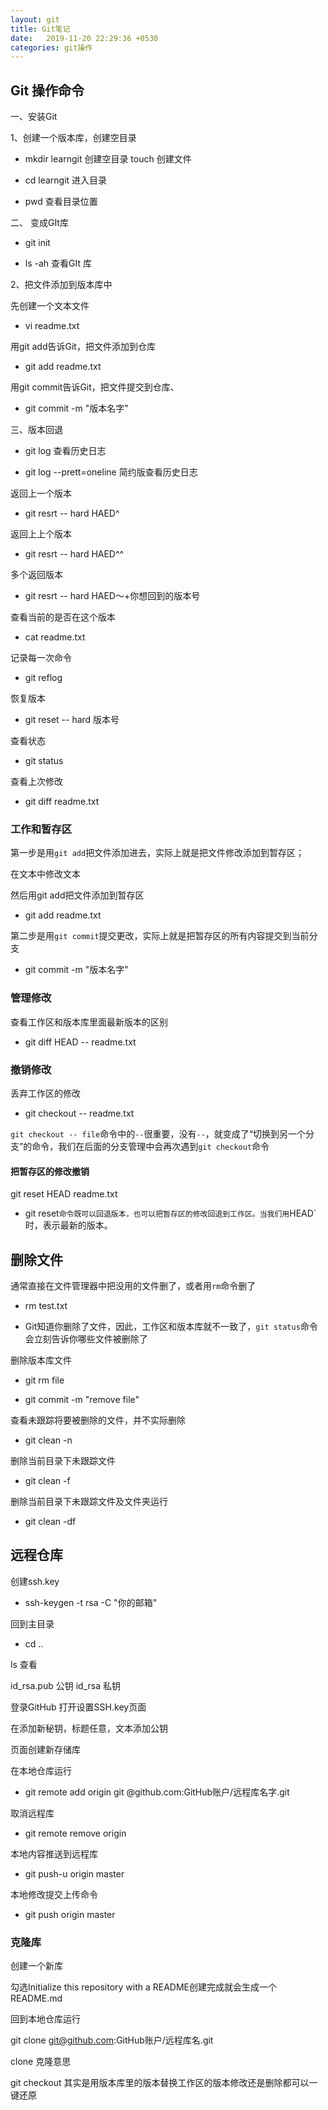```yaml
---
layout: git
title: Git笔记
date:   2019-11-20 22:29:36 +0530
categories: git操作
---
```


## Git 操作命令

一、安装Git

1、创建一个版本库，创建空目录

* mkdir learngit  			创建空目录  touch 创建文件

* cd  learngit                     进入目录

* pwd 								 查看目录位置

二、 变成GIt库

* git init

* ls -ah 查看GIt	库

2、把文件添加到版本库中

先创建一个文本文件

* vi readme.txt

 用git add告诉Git，把文件添加到仓库

* git add readme.txt

用git commit告诉Git，把文件提交到仓库、

* git commit -m "版本名字"

三、版本回退

* git log 查看历史日志

* git log --prett=oneline 简约版查看历史日志

返回上一个版本

* git resrt -- hard HAED^

返回上上个版本

* git resrt -- hard HAED^^

多个返回版本

* git resrt -- hard HAED～+你想回到的版本号

查看当前的是否在这个版本

* cat readme.txt

记录每一次命令

* git reflog

恢复版本

* git reset -- hard 版本号

查看状态

* git status

查看上次修改

* git diff readme.txt

### 工作和暂存区

第一步是用`git add`把文件添加进去，实际上就是把文件修改添加到暂存区；

在文本中修改文本

然后用git add把文件添加到暂存区

* git add readme.txt

第二步是用`git commit`提交更改，实际上就是把暂存区的所有内容提交到当前分支

* git commit -m "版本名字"

### 管理修改

查看工作区和版本库里面最新版本的区别

* git diff HEAD -- readme.txt

### 撤销修改

丢弃工作区的修改

* git checkout -- readme.txt

`git checkout -- file`命令中的`--`很重要，没有`--`，就变成了“切换到另一个分支”的命令，我们在后面的分支管理中会再次遇到`git checkout`命令

#### 把暂存区的修改撤销

git reset HEAD readme.txt

* git reset`命令既可以回退版本，也可以把暂存区的修改回退到工作区。当我们用`HEAD`时，表示最新的版本。

## 删除文件

通常直接在文件管理器中把没用的文件删了，或者用`rm`命令删了

* rm test.txt

* Git知道你删除了文件，因此，工作区和版本库就不一致了，`git status`命令会立刻告诉你哪些文件被删除了

删除版本库文件

* git rm file

* git commit -m "remove file"

查看未跟踪将要被删除的文件，并不实际删除

* git clean -n

删除当前目录下未跟踪文件

* git clean -f

删除当前目录下未跟踪文件及文件夹运行

* git clean -df

## 远程仓库

创建ssh.key

* ssh-keygen -t rsa -C "你的邮箱"

回到主目录

* cd ..

ls 查看

id_rsa.pub 公钥 id_rsa 私钥

登录GitHub 打开设置SSH.key页面

在添加新秘钥，标题任意，文本添加公钥

页面创建新存储库

在本地仓库运行

* git remote add origin  git @github.com:GitHub账户/远程库名字.git

取消远程库

* git remote remove origin

本地内容推送到远程库

* git push-u origin master

本地修改提交上传命令

* git push origin master

### 克隆库

创建一个新库

勾选Initialize this repository with a README创建完成就会生成一个README.md

回到本地仓库运行

git clone git@github.com:GitHub账户/远程库名.git

clone 克隆意思

git checkout 其实是用版本库里的版本替换工作区的版本修改还是删除都可以一键还原